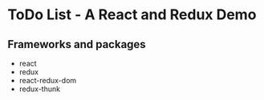 # ToDo List - A React and Redux Demo

## Frameworks and packages

- react
- redux
- react-redux-dom
- redux-thunk
